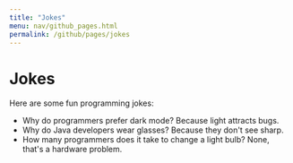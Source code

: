 ```yaml
---
title: "Jokes"
menu: nav/github_pages.html
permalink: /github/pages/jokes
---
```


# Jokes

Here are some fun programming jokes:

- Why do programmers prefer dark mode? Because light attracts bugs.
- Why do Java developers wear glasses? Because they don't see sharp.
- How many programmers does it take to change a light bulb? None, that's a hardware problem.
